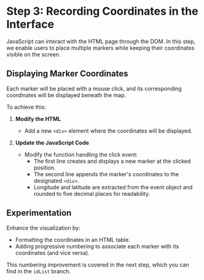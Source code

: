 # Step 3: Recording Coordinates in the Interface

JavaScript can interact with the HTML page through the DOM. In this step, we enable users to place multiple markers while keeping their coordinates visible on the screen.

## Displaying Marker Coordinates

Each marker will be placed with a mouse click, and its corresponding coordinates will be displayed beneath the map.

To achieve this:
1. **Modify the HTML**  
   - Add a new `<div>` element where the coordinates will be displayed.

2. **Update the JavaScript Code**  
   - Modify the function handling the click event:
     - The first line creates and displays a new marker at the clicked position.
     - The second line appends the marker's coordinates to the designated `<div>`.  
     - Longitude and latitude are extracted from the event object and rounded to five decimal places for readability.

## Experimentation

Enhance the visualization by:
- Formatting the coordinates in an HTML table.
- Adding progressive numbering to associate each marker with its coordinates (and vice versa).  

This numbering improvement is covered in the next step, which you can find in the `idList` branch.
